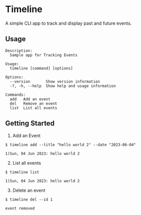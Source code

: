 # Timeline

A simple CLI app to track and display past and future events.

## Usage

```
Description:
  Sample app for Tracking Events

Usage:
  timeline [command] [options]

Options:
  --version       Show version information
  -?, -h, --help  Show help and usage information

Commands:
  add   Add an event
  del   Remove an event
  list  List all events
```


## Getting Started

1. Add an Event

```
$ timeline add --title "hello world 2" --date "2023-06-04"

1)Sun, 04 Jun 2023: hello world 2
```

2. List all events

```
$ timeline list

1)Sun, 04 Jun 2023: hello world 2
```


3. Delete an event

```
$ timeline del --id 1

event removed
```